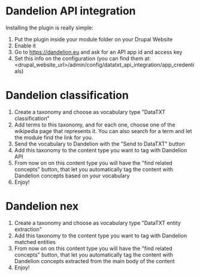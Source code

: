 # Dandelion API integration
Installing the plugin is really simple:

1. Put the plugin inside your module folder on your Drupal Website
2. Enable it
3. Go to https://dandelion.eu and ask for an API app id and access key
4. Set this info on the configuration (you can find them at: <drupal_website_url>/admin/config/datatxt_api_integration/app_credentials)

# Dandelion classification

1. Create a taxonomy and choose as vocabulary type "DataTXT classification"
2. Add terms to this taxonomy, and for each one, choose one of the wikipedia page that represents it. You can also search for a term and let the module find the link for you.
3. Send the vocabulary to Dandelion with the "Send to DataTXT" button
4. Add this taxonomy to the content type you want to tag with Dandelion API
5. From now on on this content type you will have the "find related concepts" button, that let you automatically tag the content with Dandelion concepts based on your vocabulary 
6. Enjoy!

# Dandelion nex

1. Create a taxonomy and choose as vocabulary type "DataTXT entity extraction"
2. Add this taxonomy to the content type you want to tag with Dandelion matched entities
3. From now on on this content type you will have the "find related concepts" button, that let you automatically tag the content with Dandelion concepts extracted from the main body of the content 
4. Enjoy!

